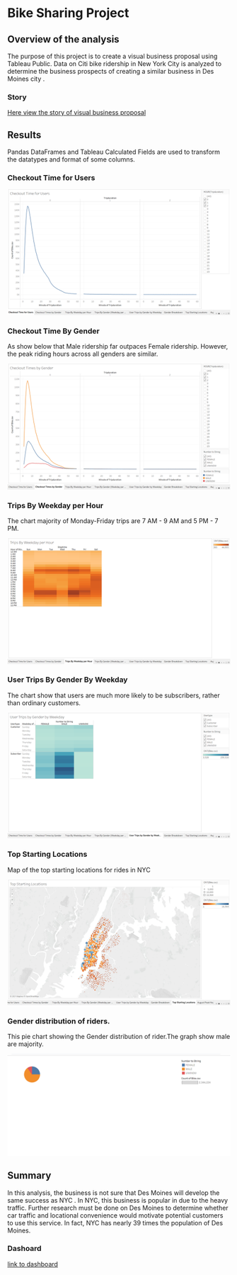 # Bike Sharing Project
## Overview of the analysis

The purpose of this project is to create a visual business proposal using Tableau Public. Data on Citi bike ridership in New York City is analyzed to determine the business prospects of creating a similar business in Des Moines city . 

### Story 
[Here view the story of visual  business proposal](https://public.tableau.com/app/profile/nada4204/viz/StoryNYCCitibike/NYCCitibikeStory?publish=yes)

## Results

Pandas DataFrames and Tableau Calculated Fields are used to transform the datatypes and format of some columns.

### Checkout Time for Users
![image]( https://github.com/NadaAdem/Bike-Sharing-Project-/blob/main/resources/CheckTime%20for%20Users.png)



### Checkout Time By Gender 
As show below  that Male ridership far outpaces Female ridership. However, the peak riding hours across all genders are similar.
 
![image](https://github.com/NadaAdem/Bike-Sharing-Project-/blob/main/resources/checkout%20times%20by%20Gender.png)



### Trips By Weekday per Hour
The chart majority of Monday-Friday trips are 7 AM - 9 AM and 5 PM - 7 PM.
 
![image]( https://github.com/NadaAdem/Bike-Sharing-Project-/blob/main/resources/Trips%20By%20weekday%20per%20Hour.png )

### User Trips By Gender By Weekday 

The chart show that users are much more likely to be subscribers, rather than ordinary customers.

![image]( https://github.com/NadaAdem/Bike-Sharing-Project-/blob/main/resources/User%20Trips%20By%20Gender%20bY%20weekeday.png )


### Top Starting Locations

Map of the top starting locations for rides in NYC

![image]( https://github.com/NadaAdem/Bike-Sharing-Project-/blob/main/resources/Top%20Strating%20Location.png )

###  Gender distribution of riders. 

This pie chart showing the Gender distribution of rider.The graph show  male are  majority.

![image](https://github.com/NadaAdem/Bike-Sharing-Project-/blob/main/resources/gender.png)


## Summary

In this analysis, the business is not sure that Des Moines will develop the same success as NYC . In NYC, this business is popular in due to the heavy traffic. Further research must be done on Des Moines to determine whether car traffic and locational convenience would motivate potential customers to use this service. In fact, NYC has nearly 39 times the population of Des Moines.


### Dashoard
[link to dashboard](https://public.tableau.com/app/profile/nada4204/viz/StoryNYCCitibike/NYCCitibikeStory?publish=yes)

